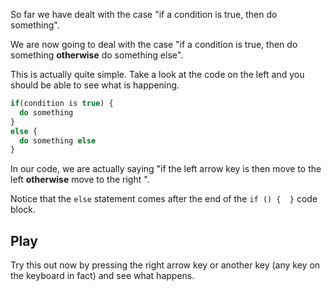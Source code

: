 So far we have dealt with the case "if a condition is true, then do something".

We are now going to deal with the case "if a condition is true, then do something **otherwise** do something else".

This is actually quite simple. Take a look at the code on the left and you should be able to see what is happening. 

```javascript
if(condition is true) {
  do something
}
else {
  do something else
}
```

In our code, we are actually saying "if the left arrow key is then move to the left **otherwise** move to the right ".

Notice that the `else` statement comes after the end of the `if () {  }` code block.

## Play
Try this out now by pressing the right arrow key or another key (any key on the keyboard in fact) and see what happens.

